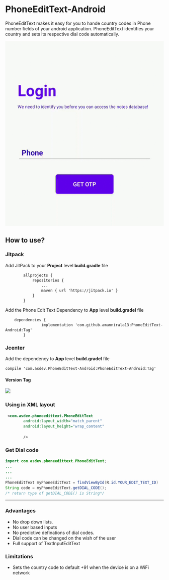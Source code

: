 # PhoneEditText-Android

PhoneEditText makes it easy for you to hande country codes in Phone number fields of your android application.
PhoneEditText identifies your country and sets its respective dial code automatically.

![](demo.gif)

## How to use?

### Jitpack
Add JitPack to your **Project** level **build.gradle** file

			allprojects {
				repositories {
					...
					maven { url 'https://jitpack.io' }
				}
			}
Add the Phone Edit Text Dependency to **App** level **build.gradel** file

		dependencies {
					implementation 'com.github.amannirala13:PhoneEditText-Android:Tag'
			}


### Jcenter
Add the dependency to **App** level **build.gradel** file

    compile 'com.asdev.PhoneEditText-Android:PhoneEditText-Android:Tag'

#### Version Tag
[![](https://jitpack.io/v/amannirala13/PhoneEditText-Android.svg)](https://jitpack.io/#amannirala13/PhoneEditText-Android)

### Using in XML layout
```xml
 <com.asdev.phoneedittext.PhoneEditText
        android:layout_width="match_parent"
        android:layout_height="wrap_content"

        />
```
### Get Dial code
```java
import com.asdev.phoneedittext.PhoneEditText;
...
...
...
PhoneEditText myPhoneEditText = findViewById(R.id.YOUR_EDIT_TEXT_ID)
String code = myPhoneEditText.getDIAL_CODE();
/* return type of getDIAL_CODE() is String*/
```

------------


### Advantages
- No drop down lists.
- No user based inputs
- No predictive definations of dial codes.
- Dial code can be changed on the wish of the user
- Full support of TextInputEditText

### Limitations
- Sets the country code to default +91 when the device is on a WiFi network
